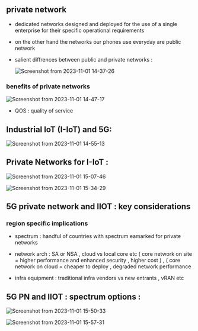 ## private network 
- dedicated networks designed and deployed for the use of a single enterprise for their specific operational requirements
- on the other hand the networks our phones use everyday are public network
- salient diffrences between public and private networks :

  ![Screenshot from 2023-11-01 14-37-26](https://github.com/KRIISHSHARMA/5G/assets/86760658/3770f139-b4b3-4189-8e6a-a72dab2489c7)

### benefits of private networks

![Screenshot from 2023-11-01 14-47-17](https://github.com/KRIISHSHARMA/5G/assets/86760658/739fb5dc-d776-4d8e-b92b-f47151598b3d)

- QOS : quality of service
   
## Industrial IoT (I-IoT) and 5G:
![Screenshot from 2023-11-01 14-55-13](https://github.com/KRIISHSHARMA/5G/assets/86760658/d9da7359-94d0-4b10-9f55-4905f6ea0a6f)

## Private Networks for I-IoT :

![Screenshot from 2023-11-01 15-07-46](https://github.com/KRIISHSHARMA/5G/assets/86760658/6c0b2985-8748-4304-9013-ea75c2d8f336)

![Screenshot from 2023-11-01 15-34-29](https://github.com/KRIISHSHARMA/5G/assets/86760658/45f53978-6611-42ef-b3a9-47ce63154c1e)


## 5G private network and IIOT : key considerations
### region specific implications
- spectrum : handful of countries with spectrum eamarked for private networks
  
- network arch : SA or NSA , cloud vs local core etc ( core network on site = higher performance and enhanced security , higher cost ) , ( core network on cloud = cheaper to deploy , degraded network performance
  
- infra equipment : traditional infra vendors vs new entrants , vRAN etc

## 5G PN and IIOT : spectrum options :
![Screenshot from 2023-11-01 15-50-33](https://github.com/KRIISHSHARMA/5G/assets/86760658/04597685-1c63-4359-af20-776da2fcee31)

![Screenshot from 2023-11-01 15-57-31](https://github.com/KRIISHSHARMA/5G/assets/86760658/8f9bbb86-f970-4d45-be05-6c4579c8a256)
